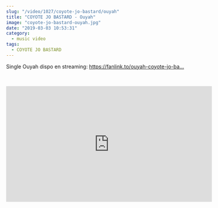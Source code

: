 ```yaml
--- 
slug: "/video/1027/coyote-jo-bastard/ouyah"
title: "COYOTE JO BASTARD - Ouyah"
image: "coyote-jo-bastard-ouyah.jpg"
date: "2019-03-03 10:53:31"
category:
  - music video
tags:
  - COYOTE JO BASTARD
---
```

<p>Single Ouyah dispo en streaming: <a href="https://www.youtube.com/redirect?q=https%3A%2F%2Ffanlink.to%2Fouyah-coyote-jo-bastard&redir_token=lCN3ZjP9X5g1IgsRUv6YdGfk58J8MTU1MTY5MjI0MkAxNTUxNjA1ODQy&event=video_description&v=P2KvdsqiAH8" target="_blank">https://fanlink.to/ouyah-coyote-jo-ba...</a></p><br/><p><iframe width="560" height="315" src="https://www.youtube.com/embed/P2KvdsqiAH8" frameborder="0" allow="accelerometer; autoplay; encrypted-media; gyroscope; picture-in-picture" allowfullscreen></iframe></p>